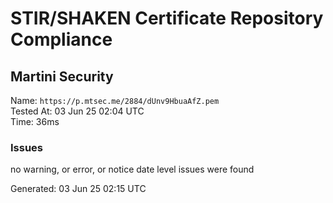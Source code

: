 # STIR/SHAKEN Certificate Repository Compliance

## Martini Security

Name: `https://p.mtsec.me/2884/dUnv9HbuaAfZ.pem`\
Tested At: 03 Jun 25 02:04 UTC\
Time: 36ms

### Issues

no warning, or error, or notice date level issues were found

Generated: 03 Jun 25 02:15 UTC